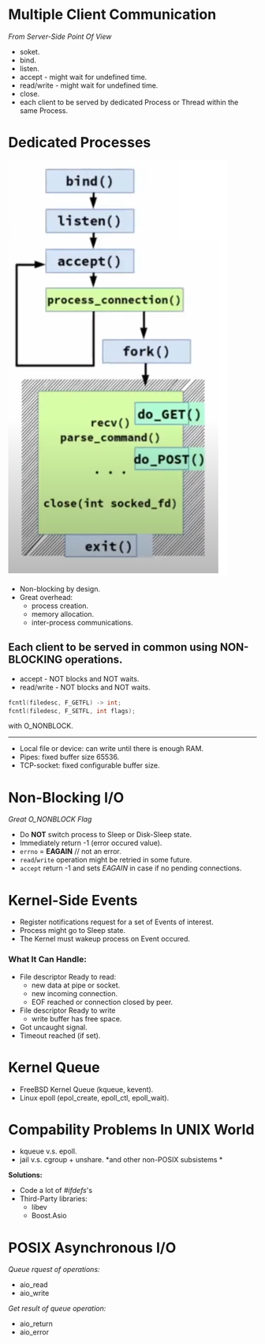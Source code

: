 # Multiple Client Communication

*From Server-Side Point Of View*

* soket.
* bind.
* listen.
* accept - might wait for undefined time.
* read/write - might wait for undefined time.
* close.
* each client to be served by dedicated Process or Thread within the same Process.

# Dedicated Processes

![1736606933425](images/I_O_multiplexing/1736606933425.png)

* Non-blocking by design.
* Great overhead:
  * process creation.
  * memory allocation.
  * inter-process communications.

## Each client to be served in common using NON-BLOCKING operations.

* accept - NOT blocks and NOT waits.
* read/write - NOT blocks and NOT waits.

```cpp
fcntl(filedesc, F_GETFL) -> int;
fcntl(filedesc, F_SETFL, int flags);
```

with O_NONBLOCK.

---

* Local file or device: can write until there is enough RAM.
* Pipes: fixed buffer size 65536.
* TCP-socket: fixed configurable buffer size.

# Non-Blocking I/O

*Great O_NONBLOCK Flag*

* Do **NOT** switch process to Sleep or Disk-Sleep state.
* Immediately return -1 (error occured value).
* `errno` = **EAGAIN** // not an error.
* `read`/`write` operation might be retried in some future.
* `accept` return -1 and sets *EAGAIN* in case if no pending connections.

# Kernel-Side Events

* Register notifications request for a set of Events of interest.
* Process might go to Sleep state.
* The Kernel must wakeup process on Event occured.

### What It Can Handle:

* File descriptor Ready to read:
  * new data at pipe or socket.
  * new incoming connection.
  * EOF reached or connection closed by peer.
* File descriptor Ready to write
  * write buffer has free space.
* Got uncaught signal.
* Timeout reached (if set).

# Kernel Queue

* FreeBSD Kernel Queue (kqueue, kevent).
* Linux epoll (epol_create, epoll_ctl, epoll_wait).

# Compability Problems In UNIX World

* kqueue v.s. epoll.
* jail v.s. cgroup + unshare.
  *and other non-POSIX subsistems *

**Solutions:**

* Code a lot of *#ifdefs*'s
* Third-Party libraries:
  * libev
  * Boost.Asio

# POSIX Asynchronous I/O

*Queue rquest of operations:*

* aio_read
* aio_write

*Get result of queue operation:*

* aio_return
* aio_error
